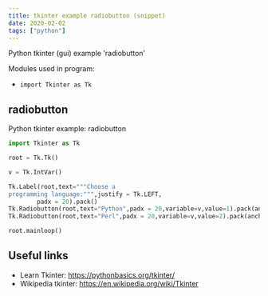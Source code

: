 ```yaml
---
title: tkinter example radiobutton (snippet)
date: 2020-02-02
tags: ["python"]
---
```

Python tkinter (gui) example 'radiobutton'


Modules used in program: 
* `import Tkinter as Tk`

## radiobutton

Python tkinter example: radiobutton

```python
import Tkinter as Tk

root = Tk.Tk()

v = Tk.IntVar()

Tk.Label(root,text="""Choose a 
programming language:""",justify = Tk.LEFT,
        padx = 20).pack()
Tk.Radiobutton(root,text="Python",padx = 20,variable=v,value=1).pack(anchor=Tk.W)
Tk.Radiobutton(root,text="Perl",padx = 20,variable=v,value=2).pack(anchor=Tk.W)

root.mainloop()


```

## Useful links

- Learn Tkinter: https://pythonbasics.org/tkinter/
- Wikipedia tkinter: https://en.wikipedia.org/wiki/Tkinter
